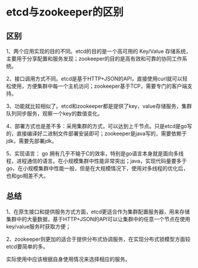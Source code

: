 
# etcd与zookeeper的区别


## 区别

1、两个应用实现的目的不同。etcd的目的是一个高可用的 Key/Value 存储系统，主要用于分享配置和服务发现；zookeeper的目的是高有效和可靠的协同工作系统。

2、接口调用方式不同。etcd是基于HTTP+JSON的API，直接使用curl就可以轻松使用，方便集群中每一个主机访问；zookeeper基于TCP，需要专门的客户端支持。

3、功能就比较相似了。etcd和zookeeper都是提供了key，value存储服务，集群队列同步服务，观察一个key的数值变化。

4、部署方式也是差不多：采用集群的方式，可以达到上千节点。只是etcd是go写的，直接编译好二进制文件部署安装即可；zookeeper是java写的，需要依赖于jdk，需要先部署jdk。

5、实现语言： go 拥有几乎不输于C的效率，特别是go语言本身就是面向多线程，进程通信的语言。在小规模集群中性能非常突出；java，实现代码量要多于go，在小规模集群中性能一般，但是在大规模情况下，使用对多线程的优化后，也和go相差不大。


## 总结

1、在原生接口和提供服务方式方面，etcd更适合作为集群配置服务器，用来存储集群中的大量数据，基于HTTP+JSON的API可以让集群中的任意一个节点在使用key/value服务时获取方便；

2、zookeeper则更加的适合于提供分布式协调服务，在实现分布式锁模型方面较etcd要简单的多。

实际使用中应该根据自身使用情况来选择相应的服务。
